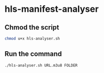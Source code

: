# hls-manifest-analyser

## Chmod the script

```bash
chmod u+x hls-analyser.sh
```

## Run the command

```bash
./hls-analyser.sh URL.m3u8 FOLDER
```
